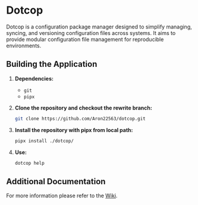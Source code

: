 # Dotcop
Dotcop is a configuration package manager designed to simplify managing, syncing,
and versioning configuration files across systems.
It aims to provide modular configuration file management for reproducible environments.


## Building the Application

1. **Dependencies:**
   - `git`
   - `pipx`

1. **Clone the repository and checkout the rewrite branch:**
   ```bash
   git clone https://github.com/Aron22563/dotcop.git
   ```

1. **Install the repository with pipx from local path:**
   ```bash
   pipx install ./dotcop/
   ```

1. **Use:**
   ```bash
   dotcop help
   ```
## Additional Documentation

For more information please refer to the [Wiki](https://github.com/Aron22563/dotcop/wiki).

